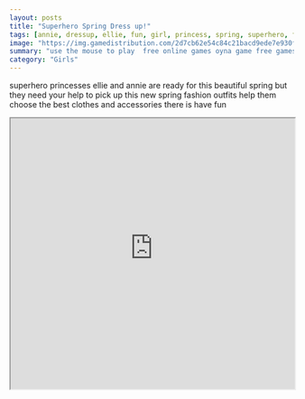 ```yaml
---
layout: posts
title: "Superhero Spring Dress up!"
tags: [annie, dressup, ellie, fun, girl, princess, spring, superhero, free, online, games, oyna, game, free, games, play, play, games]
image: "https://img.gamedistribution.com/2d7cb62e54c84c21bacd9ede7e930f18.jpg"
summary: "use the mouse to play  free online games oyna game free games play play games"
category: "Girls"
---
```


superhero princesses ellie and annie are ready for this beautiful spring but they need your help to pick up this new spring fashion outfits help them choose the best clothes and accessories there is have fun

<iframe width="100%" height="480px;" src="https://html5.gamedistribution.com/2d7cb62e54c84c21bacd9ede7e930f18/"></iframe>